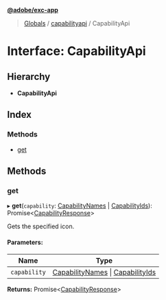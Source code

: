**[@adobe/exc-app](../README.md)**

> [Globals](../README.md) / [capabilityapi](../modules/capabilityapi.md) / CapabilityApi

# Interface: CapabilityApi

## Hierarchy

* **CapabilityApi**

## Index

### Methods

* [get](capabilityapi.capabilityapi-1.md#get)

## Methods

### get

▸ **get**(`capability`: [CapabilityNames](../enums/capabilityapi.capabilitynames.md) \| [CapabilityIds](../enums/capabilityapi.capabilityids.md)): Promise\<[CapabilityResponse](capabilityapi.capabilityresponse.md)>

Gets the specified icon.

#### Parameters:

Name | Type |
------ | ------ |
`capability` | [CapabilityNames](../enums/capabilityapi.capabilitynames.md) \| [CapabilityIds](../enums/capabilityapi.capabilityids.md) |

**Returns:** Promise\<[CapabilityResponse](capabilityapi.capabilityresponse.md)>
